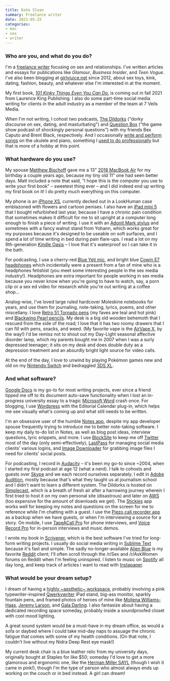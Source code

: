```yaml
---
title: Kate Sloan
summary: Freelance writer
date: 2021-05-25
categories:
- mac
- sex
- writer
---
```


### Who are you, and what do you do?

I'm a [freelance writer](http://katewritesaboutsex.com/ "Kate's website.") focusing on sex and relationships. I've written articles and essays for publications like _Glamour_, _Business Insider_, and _Teen Vogue_. I've also been blogging at [girlyjuice.net](https://girlyjuice.net/ "Kate's weblog.") since 2012, about sex toys, kink, dating, fashion, beauty, and whatever else I'm interested in at the moment.

My first book, [_101 Kinky Things Even You Can Do_](https://www.goodreads.com/book/show/57008123-101-kinky-things-even-you-can-do "Kate's book about kinky things."), is coming out in fall 2021 from Laurence King Publishing. I also do some part-time social media writing for clients in the adult industry as a member of the team at 7 Veils Media.

When I'm not writing, I cohost two podcasts, [The Dildorks](https://thedildorks.wordpress.com/ "Kate and Bex's podcast about sex.") ("dorky discourse on sex, dating, and masturbating") and [Question Box](https://www.questionboxshow.com/ "Kate and Brent's game show podcast.") ("the game show podcast of shockingly personal questions") with my friends Bex Caputo and Brent Black, respectively. And I occasionally [write and perform songs](https://www.youtube.com/kaile/videos "Kate's YouTube videos.") on the ukulele and piano, something I [used to do professionally](https://katesloan.bandcamp.com/ "Kate's Bandcamp account.") but that is more of a hobby at this point.

### What hardware do you use?

My spouse [Matthew Bischoff](https://matthewbischoff.com/ "Matthew's website.") gave me a 13" [2018 MacBook Air][macbook-air] for my birthday a couple years ago, because my tiny old 11" one had seen better days. Matt included a note that said, "I hope this is the computer you use to write your first book" – sweetest thing ever – and I did indeed end up writing my first book on it! I do pretty much everything on this computer.

My phone is an [iPhone XS][iphone-xs], currently decked out in a LookHuman case emblazoned with flowers and cartoon penises. I also have an [iPad mini 5][ipad-mini] that I bought refurbished last year, because I have a chronic pain condition that sometimes makes it difficult for me to sit upright at a computer long enough to finish a piece of writing. I use it with an [Adonit Mark stylus][mark] and sometimes with a fancy walnut stand from Yohann, which works great for my purposes because it's designed to be useable on soft surfaces, and I spend a lot of time writing in bed during pain flare-ups. I read a lot on my 9th-generation [Kindle Oasis][kindle-oasis] – I love that it's waterproof so I can take it in the bath.

For podcasting, I use a cherry-red [Blue Yeti mic][yeti], and bright blue [Cowin E7 headphones][e7] which incidentally were a present from a fan of mine who is a headphones fetishist (you meet some interesting people in the sex media industry!). Headphones are extra important for people working in sex media because you never know when you're going to have to watch, say, a porn clip or a sex ed video for research while you're out writing at a coffee shop...

Analog-wise, I've loved large ruled hardcover Moleskine notebooks for years, and use them for journaling, note-taking, lyrics, poems, and other miscellany. I love [Retro 51 Tornado pens][tornado.2] (my faves are teal and hot pink) and [Blackwing Pearl pencils][blackwing-pearl]. My desk is a big old wooden behemoth that I rescued from the side of the road; I love that it has two roomy drawers that I can fill with pens, snacks, and weed. (My favorite vape is the [AirVape X][airvape-x], by the way!) I'd be remiss not to shout out my Day-Light seasonal affective disorder lamp, which my parents bought me in 2007 when I was a surly depressed teenager; it sits on my desk and does double duty as a depression treatment and an absurdly bright light source for video calls.

At the end of the day, I love to unwind by playing Pokémon games new and old on my [Nintendo Switch][switch.2] and bedraggled [3DS XL][3ds-xl].

### And what software?

[Google Docs][google-docs] is my go-to for most writing projects, ever since a friend tipped me off to its document auto-save functionality when I lost an in-progress university essay to a tragic [Microsoft Word][word] crash once. For blogging, I use [Wordpress][] with the Editorial Calendar plug-in, which helps me see visually what's coming up and what still needs to be written.

I'm an obsessive user of the humble [Notes app][notes-ios], despite my app developer spouse frequently trying to introduce me to better note-taking software. I keep my daily to-do list in Notes, as well as blog post ideas, interview questions, lyric snippets, and more. I use [BlockSite][] to keep me off [Twitter][] most of the day (only semi-effectively), [LastPass][] for managing social media clients' various logins, and [Image Downloader][image-downloader] for grabbing image files I need for clients' social posts.

For podcasting, I record in [Audacity][] – it's been my go-to since ~2004, when I started my first podcast at age 12 (what a nerd). I talk to cohosts and guests over [Skype][] and we each record ourselves separately. I edit in [Adobe Audition][audition], mostly because that's what they taught us at journalism school and I didn't want to learn a different system. The Dildorks is hosted on [Simplecast][], which is a breath of fresh air after a harrowing journey wherein I first tried to host it on my own personal site (disastrous) and later on [AWS][] (too expensive for the amount of downloads we get). The [Stickies][] app works well for keeping my notes and questions on the screen for me to reference while I'm chatting with a guest. I use the [Piezo call recorder app][piezo] as a backup when we have guests, or when I'm interviewing a source for a story. On mobile, I use [TapeACall Pro][tapeacall-pro-ios] for phone interviews, and [Voice Record Pro][voice-record-pro-ios] for in-person interviews and music demos.

I wrote my book in [Scrivener][], which is the best software I've tried for long-form writing projects. I usually do social media writing in [Sublime Text][sublime-text] because it's fast and simple. The sadly no-longer-available [Alien Blue][alien-blue-ios] is my favorite [Reddit][] client; I'll often scroll through the /r/Sex and /r/AskWomen forums on Reddit when I'm feeling uninspired. I listen to music on [Spotify][] all day long, and keep track of articles I want to read with [Instapaper][].

### What would be your dream setup?

I dream of having a [highly ~aesthetic~ workspace](https://www.pinterest.ca/pin/272327108708329597/ "Kate's Pinterest page for her ideal workspace."), probably involving a pink typewriter-inspired [Qwerkywriter][] iPad stand, big-ass monitor, sparkly fountain pens, and framed photos of heroes of mine like [Mollena Williams-Haas](http://www.mollena.com/ "Mollena's website."), [Jeremy Larson](https://jeremylarson.bandcamp.com/ "Jeremy's Bandcamp page."), and [Gala Darling](https://galadarling.com/ "Gala's website."). I also fantasize about having a dedicated recording space someday, probably inside a soundproofed closet with cool mood lighting.

A great sound system would be a must-have in my dream office, as would a sofa or daybed where I could take mid-day naps to assuage the chronic fatigue that comes with some of my health conditions. (On that note, I couldn't live without my Nidra Deep Rest eye mask!)

My current desk chair is a blue leather relic from my university days, originally bought at Staples for like $50; someday I'd love to get a more glamorous and ergonomic one, like the [Herman Miller SAYL][sayl] (though I wish it came in pink!), though I'm the type of person who almost always ends up working on the couch or in bed instead. A girl can dream!

[3ds-xl]: https://www.nintendo.com/store/ "A portable gaming console with a 3D screen."
[airvape-x]: https://airvapeusa.com/products/copy-of-airvape-x-ocean-blue "A vaping machine."
[alien-blue-ios]: https://apps.apple.com/app/alien-blue-unofficial-reddit/id370144106 "A Reddit client app."
[audacity]: https://sourceforge.net/projects/audacity/ "An open-source, cross-platform audio editor."
[audition]: https://creative.adobe.com/products/audition "An audio editing software suite."
[aws]: https://aws.amazon.com/ "Amazon's web service platforms."
[blackwing-pearl]: http://web.archive.org/web/20221206104817/https://www.amazon.com/Palomino-Blackwing-Pearl-Pencils-Pack/dp/B00CM3K3QY/ "A white pencil."
[blocksite]: https://blocksite.co/ "A service to help you stop reading selected websites for a given time."
[e7]: https://www.cowinaudio.com/products/cowin-e7-noise-cancelling-headphone "Noise cancelling on-ear headphones."
[google-docs]: https://en.wikipedia.org/wiki/Google_Docs "A web-based office suite."
[image-downloader]: https://chrome.google.com/webstore/detail/image-downloader/cnpniohnfphhjihaiiggeabnkjhpaldj?hl=en-US "A Chrome extension for downloading images from websites."
[instapaper]: http://web.archive.org/web/20221226091924/https://www.instapaper.com/ "A web tool for saving pages to read later."
[ipad-mini]: https://www.apple.com/ipad-mini/ "A 7.9 inch tablet device."
[iphone-xs]: https://en.wikipedia.org/wiki/IPhone_XS "A 5.8 inch iOS phone."
[kindle-oasis]: http://web.archive.org/web/20230201064729/https://www.amazon.com/Amazon-Kindle-Oasis-eReader-with-Leather-Charging-Cover/dp/B00REQKWGA "An ebook reader."
[lastpass]: https://www.lastpass.com/ "A password manager."
[macbook-air]: https://www.apple.com/macbook-air/ "A very thin laptop."
[mark]: http://web.archive.org/web/20230819235224/https://www.adonit.net/jot/mark/ "A stylus for touchscreens."
[notes-ios]: https://en.wikipedia.org/wiki/Notes_(application) "A built-in note-taking app."
[piezo]: https://rogueamoeba.com/piezo/ "A recording app for the Mac."
[qwerkywriter]: https://www.qwerkywriter.com/ "A typewriter-like mechanical keyboard."
[reddit]: https://www.reddit.com/?rdt=46296 "A messageboard service."
[sayl]: https://www.hermanmiller.com/products/seating/office-chairs/sayl-chairs/ "A work chair."
[scrivener]: http://web.archive.org/web/20190626125457/http://www.literatureandlatte.com:80/scrivener.php? "A Mac text editor aimed at writers."
[simplecast]: https://www.simplecast.com "A podcast hosting service."
[skype]: https://www.skype.com/en/ "Voice and video chat software."
[spotify]: https://open.spotify.com/__noul__?pfhp=2c2ccb58-8a92-4713-a1c0-8b43b3090b49 "A music streaming service."
[stickies]: https://en.wikipedia.org/wiki/Stickies_(software) "Desktop note software for the Mac."
[sublime-text]: http://www.sublimetext.com/ "A coder's text editor."
[switch.2]: https://www.nintendo.com/switch/ "A gaming console."
[tapeacall-pro-ios]: https://apps.apple.com/us/app/tapeacall-pro-record-calls/id577499909 "An app for recording phone calls."
[tornado.2]: http://web.archive.org/web/20220122170446/http://www.retro51.com/fwi_tor_classiclacquers.html "A pen."
[twitter]: http://web.archive.org/web/20230525035323/https://twitter.com/ "An online micro-blogging platform."
[voice-record-pro-ios]: https://apps.apple.com/us/app/voice-record-pro/id546983235 "A voice recording app."
[word]: https://www.microsoft.com/en-us/microsoft-365/word "A document editor."
[wordpress]: https://wordpress.com/ "Weblog publishing software."
[yeti]: http://web.archive.org/web/20160413134343/http://www.bluemic.com:80/yeti/ "A USB microphone."
